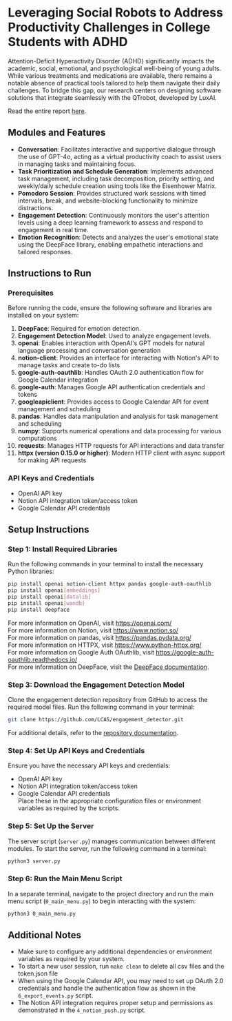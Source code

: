 # Leveraging Social Robots to Address Productivity Challenges in College Students with ADHD
Attention-Deficit Hyperactivity Disorder (ADHD) significantly impacts the academic, social, emotional, and psychological well-being of young adults. While various treatments and medications are available, there remains a notable absence of practical tools tailored to help them navigate their daily challenges. To bridge this gap, our research centers on designing software solutions that integrate seamlessly with the QTrobot, developed by LuxAI. 

Read the entire report [here](https://drive.google.com/file/d/1guJAyeCDhVrbMZWsNeqoN5nifvBb7TUD/view?usp=sharing). 


## Modules and Features
- **Conversation**: Facilitates interactive and supportive dialogue through the use of GPT-4o, acting as a virtual productivity coach to assist users in managing tasks and maintaining focus.
- **Task Prioritization and Schedule Generation**: Implements advanced task management, including task decomposition, priority setting, and weekly/daily schedule creation using tools like the Eisenhower Matrix. 
- **Pomodoro Session**: Provides structured work sessions with timed intervals, break, and website-blocking functionality to minimize distractions.
- **Engagement Detection**: Continuously monitors the user's attention levels using a deep learning framework to assess and respond to engagement in real time.
- **Emotion Recognition**: Detects and analyzes the user's emotional state using the DeepFace library, enabling empathetic interactions and tailored responses.

## Instructions to Run

### Prerequisites

Before running the code, ensure the following software and libraries are installed on your system:

1. **DeepFace**: Required for emotion detection.
2. **Engagement Detection Model**: Used to analyze engagement levels.
3. **openai**: Enables interaction with OpenAI's GPT models for natural language processing and conversation generation
4. **notion-client**: Provides an interface for interacting with Notion's API to manage tasks and create to-do lists
5. **google-auth-oauthlib**: Handles OAuth 2.0 authentication flow for Google Calendar integration
6. **google-auth**: Manages Google API authentication credentials and tokens
7. **googleapiclient**: Provides access to Google Calendar API for event management and scheduling
8. **pandas**: Handles data manipulation and analysis for task management and scheduling
9. **numpy**: Supports numerical operations and data processing for various computations
10. **requests**: Manages HTTP requests for API interactions and data transfer
11. **httpx (version 0.15.0 or higher)**: Modern HTTP client with async support for making API requests

### API Keys and Credentials
- OpenAI API key
- Notion API integration token/access token
- Google Calendar API credentials

## Setup Instructions

### Step 1: Install Required Libraries

Run the following commands in your terminal to install the necessary Python libraries:

```bash
pip install openai notion-client httpx pandas google-auth-oauthlib
pip install openai[embeddings]
pip install openai[datalib]
pip install openai[wandb]
pip install deepface
```
For more information on OpenAI, visit https://openai.com/  
For more information on Notion, visit https://www.notion.so/  
For more information on pandas, visit https://pandas.pydata.org/  
For more information on HTTPX, visit https://www.python-httpx.org/  
For more information on Google Auth OAuthlib, visit https://google-auth-oauthlib.readthedocs.io/  
For more information on DeepFace, visit the [DeepFace documentation](https://pypi.org/project/deepface/).

### Step 3: Download the Engagement Detection Model

Clone the engagement detection repository from GitHub to access the required model files. Run the following command in your terminal:

```bash
git clone https://github.com/LCAS/engagement_detector.git
```

For additional details, refer to the [repository documentation](https://github.com/LCAS/engagement_detector?tab=readme-ov-file).

### Step 4: Set Up API Keys and Credentials
Ensure you have the necessary API keys and credentials:
- OpenAI API key
- Notion API integration token/access token
- Google Calendar API credentials  
Place these in the appropriate configuration files or environment variables as required by the scripts.

### Step 5: Set Up the Server

The server script (`server.py`) manages communication between different modules. To start the server, run the following command in a terminal:

```bash
python3 server.py
```

### Step 6: Run the Main Menu Script

In a separate terminal, navigate to the project directory and run the main menu script (`0_main_menu.py`) to begin interacting with the system:

```bash
python3 0_main_menu.py
```

## Additional Notes

- Make sure to configure any additional dependencies or environment variables as required by your system.
- To start a new user session, run ```make clean``` to delete all csv files and the token.json file
- When using the Google Calendar API, you may need to set up OAuth 2.0 credentials and handle the authentication flow as shown in the ```6_export_events.py``` script.
- The Notion API integration requires proper setup and permissions as demonstrated in the ```4_notion_push.py``` script.
